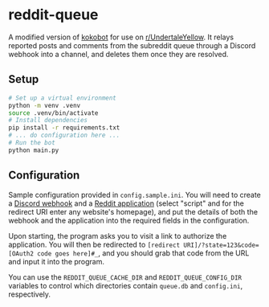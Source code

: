 # reddit-queue
A modified version of [kokobot](https://github.com/rkpop/kokobot) for use on
[r/UndertaleYellow](https://www.reddit.com/r/UndertaleYellow/). It relays
reported posts and comments from the subreddit queue through a Discord webhook
into a channel, and deletes them once they are resolved.

## Setup
```bash
# Set up a virtual environment
python -m venv .venv
source .venv/bin/activate
# Install dependencies
pip install -r requirements.txt
# ... do configuration here ...
# Run the bot
python main.py
```

## Configuration
Sample configuration provided in `config.sample.ini`. You will need to create a
[Discord webhook](https://support.discord.com/hc/articles/228383668) and a
[Reddit application](https://www.reddit.com/prefs/apps) (select "script" and
for the redirect URI enter any website's homepage), and put the details of both
the webhook and the application into the required fields in the configuration.

Upon starting, the program asks you to visit a link to authorize the
application. You will then be redirected to
`[redirect URI]/?state=123&code=[OAuth2 code goes here]#_`, and you should
grab that code from the URL and input it into the program.

You can use the `REDDIT_QUEUE_CACHE_DIR` and `REDDIT_QUEUE_CONFIG_DIR` variables
to control which directories contain `queue.db` and `config.ini`, respectively.
